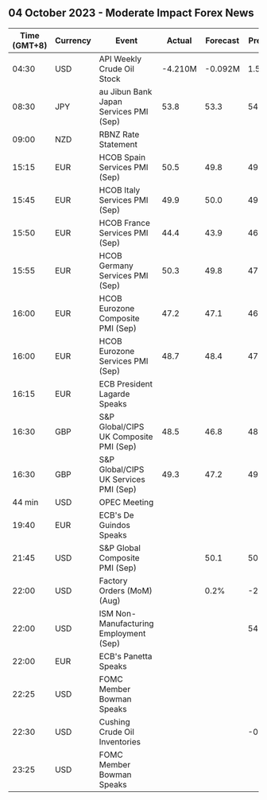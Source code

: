 ## 04 October 2023 - Moderate Impact Forex News

| Time (GMT+8) | Currency | Event | Actual | Forecast | Previous |
|------|----------|-------|--------|----------|----------|
| 04:30 | USD | API Weekly Crude Oil Stock | -4.210M | -0.092M | 1.586M |
| 08:30 | JPY | au Jibun Bank Japan Services PMI (Sep) | 53.8 | 53.3 | 54.3 |
| 09:00 | NZD | RBNZ Rate Statement |  |  |  |
| 15:15 | EUR | HCOB Spain Services PMI (Sep) | 50.5 | 49.8 | 49.3 |
| 15:45 | EUR | HCOB Italy Services PMI (Sep) | 49.9 | 50.0 | 49.8 |
| 15:50 | EUR | HCOB France Services PMI (Sep) | 44.4 | 43.9 | 46.0 |
| 15:55 | EUR | HCOB Germany Services PMI (Sep) | 50.3 | 49.8 | 47.3 |
| 16:00 | EUR | HCOB Eurozone Composite PMI (Sep) | 47.2 | 47.1 | 46.7 |
| 16:00 | EUR | HCOB Eurozone Services PMI (Sep) | 48.7 | 48.4 | 47.9 |
| 16:15 | EUR | ECB President Lagarde Speaks |  |  |  |
| 16:30 | GBP | S&P Global/CIPS UK Composite PMI (Sep) | 48.5 | 46.8 | 48.6 |
| 16:30 | GBP | S&P Global/CIPS UK Services PMI (Sep) | 49.3 | 47.2 | 49.5 |
| 44 min | USD | OPEC Meeting |  |  |  |
| 19:40 | EUR | ECB's De Guindos Speaks |  |  |  |
| 21:45 | USD | S&P Global Composite PMI (Sep) |  | 50.1 | 50.2 |
| 22:00 | USD | Factory Orders (MoM) (Aug) |  | 0.2% | -2.1% |
| 22:00 | USD | ISM Non-Manufacturing Employment (Sep) |  |  | 54.7 |
| 22:00 | EUR | ECB's Panetta Speaks |  |  |  |
| 22:25 | USD | FOMC Member Bowman Speaks |  |  |  |
| 22:30 | USD | Cushing Crude Oil Inventories |  |  | -0.943M |
| 23:25 | USD | FOMC Member Bowman Speaks |  |  |  |
